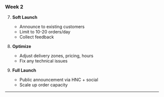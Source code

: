 ### Week 2

7. **Soft Launch**
   - Announce to existing customers
   - Limit to 10-20 orders/day
   - Collect feedback

8. **Optimize**
   - Adjust delivery zones, pricing, hours
   - Fix any technical issues

9. **Full Launch**
   - Public announcement via HNC + social
   - Scale up order capacity

---
